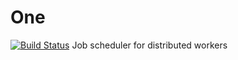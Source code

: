 One
===

[![Build Status](https://travis-ci.org/zhangyuan/One.svg)](https://travis-ci.org/zhangyuan/One)
Job scheduler for distributed workers
